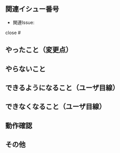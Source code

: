 <!-- 全項目を埋める必要はないです！不要な場合は項目を削除/必要であれば項目追加してください！ -->

## 関連イシュー番号
- 関連Issue:
<!-- 例: close #36 -->
close #

## やったこと（変更点）

<!-- このプルリクで何をしたのか？ -->

## やらないこと

<!-- このプルリクでやらないことは何か（やらない場合は、どのタイミングでやるかを記載（不明なら書かなくてOK）） -->

## できるようになること（ユーザ目線）

<!-- 何ができるようになるのか？ -->

## できなくなること（ユーザ目線）

<!-- 何ができなくなるのか？-->

## 動作確認

<!-- どのような動作確認を行ったのか？　-->

## その他

<!-- レビュワーへの参考情報（実装上の懸念点や注意点などあれば記載）　-->